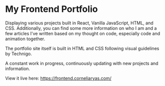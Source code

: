 # My Frontend Portfolio

Displaying various projects built in React, Vanilla JavaScript, HTML, and CSS. Additionally, you can find some more information on who I am and a few articles I've written based on my thought on code, especially code and animation together. 

The portfolio site itself is built in HTML and CSS following visual guidelines by Technigo.

A constant work in progress, continuously updating with new projects and information. 

View it live here: https://frontend.corneliaryas.com/ 
